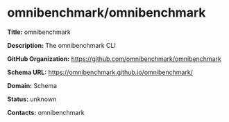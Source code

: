 # omnibenchmark/omnibenchmark

**Title:** omnibenchmark

**Description:** The omnibenchmark CLI

**GitHub Organization:** https://github.com/omnibenchmark/omnibenchmark

**Schema URL:** https://omnibenchmark.github.io/omnibenchmark/



**Domain:** Schema

**Status:** unknown



**Contacts:** omnibenchmark